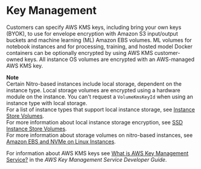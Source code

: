 # Key Management<a name="key-management"></a>

Customers can specify AWS KMS keys, including bring your own keys \(BYOK\), to use for envelope encryption with Amazon S3 input/output buckets and machine learning \(ML\) Amazon EBS volumes\. ML volumes for notebook instances and for processing, training, and hosted model Docker containers can be optionally encrypted by using AWS KMS customer\-owned keys\. All instance OS volumes are encrypted with an AWS\-managed AWS KMS key\. 

**Note**  
Certain Nitro\-based instances include local storage, dependent on the instance type\. Local storage volumes are encrypted using a hardware module on the instance\. You can't request a `VolumeKmsKeyId` when using an instance type with local storage\.  
For a list of instance types that support local instance storage, see [Instance Store Volumes](https://docs.aws.amazon.com/AWSEC2/latest/UserGuide/InstanceStorage.html#instance-store-volumes)\.  
For more information about local instance storage encryption, see [SSD Instance Store Volumes](https://docs.aws.amazon.com/AWSEC2/latest/UserGuide/ssd-instance-store.html)\.  
For more information about storage volumes on nitro\-based instances, see [Amazon EBS and NVMe on Linux Instances](https://docs.aws.amazon.com/AWSEC2/latest/UserGuide/nvme-ebs-volumes.html)\.

For information about AWS KMS keys see [What is AWS Key Management Service?](https://docs.aws.amazon.com/kms/latest/developerguide/overview.html) in the *AWS Key Management Service Developer Guide*\.